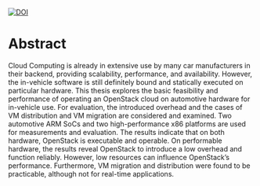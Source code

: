 [![DOI](https://zenodo.org/badge/334078618.svg)](https://zenodo.org/badge/latestdoi/334078618)

# Abstract
Cloud Computing is already in extensive use by many car manufacturers in their backend, providing scalability, performance, and availability. 
However, the in-vehicle software is still definitely bound and statically executed on particular hardware. 
This thesis explores the basic feasibility and performance of operating an OpenStack cloud on automotive hardware for in-vehicle use. 
For evaluation, the introduced overhead and the cases of VM distribution and VM migration are considered and examined. 
Two automotive ARM SoCs and two high-performance x86 platforms are used for measurements and evaluation. 
The results indicate that on both hardware, OpenStack is executable and operable. 
On performable hardware, the results reveal OpenStack to introduce a low overhead and function reliably. 
However, low resources can influence OpenStack’s performance. Furthermore, VM migration and distribution were found to be practicable, although not for real-time applications.
